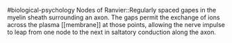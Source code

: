 #biological-psychology 
Nodes of Ranvier::Regularly spaced gapes in the myelin sheath surrounding an axon. The gaps permit the exchange of ions across the plasma [[membrane]] at those points, allowing the nerve impulse to leap from one node to the next in saltatory conduction along the axon.
<!--SR:!2023-12-20,3,250-->